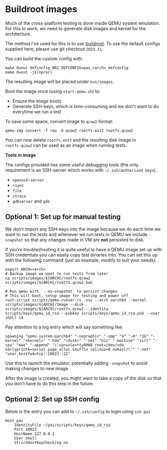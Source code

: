 # Buildroot images

Much of the cross-platform testing is done inside QEMU system emulation. For
this to work, we need to generate disk images and kernel for the architecture. 

The method I've used for this is to use [buildroot](https://buildroot.org/). To
use the default configs supplied here, please use git checkout `2023.11`.

You can build the custom config with:

~~~
make O=out defconfig BR2_DEFCONFIG=pai_<arch>_defconfig
make O=out -j$(nproc)
~~~

The resulting image will be placed under `out/images`.

Boot the image once (using `start-qemu.sh`) to:

- Ensure the image boots
- Generate SSH-keys, which is time-consuming and we don't want to do everytime
  we run a test

To save some space, convert image to `qcow2` format:

~~~
qemu-img convert -f raw -O qcow2 rootfs.ext2 rootfs.qcow2
~~~

You can now delete `rootfs.ext2` and the resulting disk image in `rootfs.qcow2`
can be used as an image when running tests.

**Tools in image**

The configs provided has some useful debugging tools (the only requirement is an
SSH-server which works with `~/.ssh/authorized_keys`).

- `openssh-server`
- `rsync`
- `file`
- `strace`
- `gdbserver` and `gdb`


## Optional 1: Set up for manual testing

We don't import any SSH-keys into the image because we do each time we want to
run the tests and whenever we run tests in QEMU we include `-snapshot` so that
any changes made in VM are **not** persisted to disk.

If you're troubleshooting it is quite useful to have a QEMU image set up with
SSH credentials you can easily copy test binaries into. You can set this up with
the following command (just an example, modify to suit your needs):

~~~{.sh}
export ARCH=<arch>
# Backup image we want to run tests from later
cp scripts/images/${ARCH}/rootfs.qcow2 scripts/images/${ARCH}/rootfs.qcow2.bak

# Run qemu with `--no-snapshot` to persist changes
# This will boot, setup image for testing and power off
rust-script scripts/qemu-runner.rs -vvv --arch aarch64 --kernel scripts/images/${ARCH}/Image --disk scripts/images/${ARCH}/rootfs.qcow2 --identity scripts/keys/qemu_id_rsa --pubkey scripts/keys/qemu_id_rsa.pub --user shell id
~~~

Pay attention to a log entry which will say something like:

~~~
spawning "qemu-system-aarch64" "-nographic" "-smp" "4" "-m" "1G" "-kernel" "<kernel>" "-hda" "<disk>" "-net" "nic" "-machine" "virt" "-cpu" "max" "-append" "\'console=ttyAMA0 root=/dev/vda earlyprintk=serial page_alloc.shuffle selinux=0 nokaslr\'" "-net" "user,hostfwd=tcp::10023-:22"
~~~

Use this to launch the emulator, potentially adding `-snapshot` to avoid making
changes to new image.

After the image is created, you might want to take a copy of the disk so that
you don't have to do this step in the future.

## Optional 2: Set up SSH config

Below is the entry you can add to `~/.ssh/config` to login using `ssh pai`

~~~
Host pai
    IdentityFile ~/pai/scripts/keys/qemu_id_rsa
    Port 10023
    HostName 127.0.0.1
    User shell
    StrictHostKeyChecking no
~~~